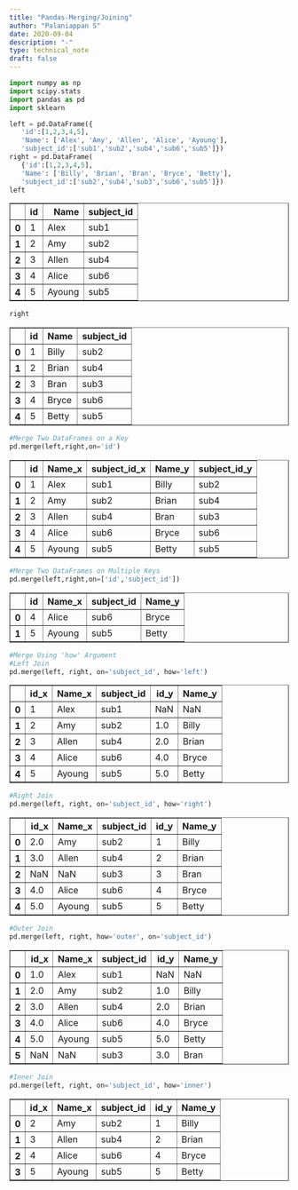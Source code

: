 ```yaml
---
title: "Pandas-Merging/Joining"
author: "Palaniappan S"
date: 2020-09-04
description: "-"
type: technical_note
draft: false
---
```


```python
import numpy as np
import scipy.stats
import pandas as pd
import sklearn
```


```python
left = pd.DataFrame({
   'id':[1,2,3,4,5],
   'Name': ['Alex', 'Amy', 'Allen', 'Alice', 'Ayoung'],
   'subject_id':['sub1','sub2','sub4','sub6','sub5']})
right = pd.DataFrame(
   {'id':[1,2,3,4,5],
   'Name': ['Billy', 'Brian', 'Bran', 'Bryce', 'Betty'],
   'subject_id':['sub2','sub4','sub3','sub6','sub5']})
left
```




<div>
<style scoped>
    .dataframe tbody tr th:only-of-type {
        vertical-align: middle;
    }

    .dataframe tbody tr th {
        vertical-align: top;
    }

    .dataframe thead th {
        text-align: right;
    }
</style>
<table border="1" class="dataframe">
  <thead>
    <tr style="text-align: right;">
      <th></th>
      <th>id</th>
      <th>Name</th>
      <th>subject_id</th>
    </tr>
  </thead>
  <tbody>
    <tr>
      <th>0</th>
      <td>1</td>
      <td>Alex</td>
      <td>sub1</td>
    </tr>
    <tr>
      <th>1</th>
      <td>2</td>
      <td>Amy</td>
      <td>sub2</td>
    </tr>
    <tr>
      <th>2</th>
      <td>3</td>
      <td>Allen</td>
      <td>sub4</td>
    </tr>
    <tr>
      <th>3</th>
      <td>4</td>
      <td>Alice</td>
      <td>sub6</td>
    </tr>
    <tr>
      <th>4</th>
      <td>5</td>
      <td>Ayoung</td>
      <td>sub5</td>
    </tr>
  </tbody>
</table>
</div>




```python
right
```




<div>
<style scoped>
    .dataframe tbody tr th:only-of-type {
        vertical-align: middle;
    }

    .dataframe tbody tr th {
        vertical-align: top;
    }

    .dataframe thead th {
        text-align: right;
    }
</style>
<table border="1" class="dataframe">
  <thead>
    <tr style="text-align: right;">
      <th></th>
      <th>id</th>
      <th>Name</th>
      <th>subject_id</th>
    </tr>
  </thead>
  <tbody>
    <tr>
      <th>0</th>
      <td>1</td>
      <td>Billy</td>
      <td>sub2</td>
    </tr>
    <tr>
      <th>1</th>
      <td>2</td>
      <td>Brian</td>
      <td>sub4</td>
    </tr>
    <tr>
      <th>2</th>
      <td>3</td>
      <td>Bran</td>
      <td>sub3</td>
    </tr>
    <tr>
      <th>3</th>
      <td>4</td>
      <td>Bryce</td>
      <td>sub6</td>
    </tr>
    <tr>
      <th>4</th>
      <td>5</td>
      <td>Betty</td>
      <td>sub5</td>
    </tr>
  </tbody>
</table>
</div>




```python
#Merge Two DataFrames on a Key
pd.merge(left,right,on='id')
```




<div>
<style scoped>
    .dataframe tbody tr th:only-of-type {
        vertical-align: middle;
    }

    .dataframe tbody tr th {
        vertical-align: top;
    }

    .dataframe thead th {
        text-align: right;
    }
</style>
<table border="1" class="dataframe">
  <thead>
    <tr style="text-align: right;">
      <th></th>
      <th>id</th>
      <th>Name_x</th>
      <th>subject_id_x</th>
      <th>Name_y</th>
      <th>subject_id_y</th>
    </tr>
  </thead>
  <tbody>
    <tr>
      <th>0</th>
      <td>1</td>
      <td>Alex</td>
      <td>sub1</td>
      <td>Billy</td>
      <td>sub2</td>
    </tr>
    <tr>
      <th>1</th>
      <td>2</td>
      <td>Amy</td>
      <td>sub2</td>
      <td>Brian</td>
      <td>sub4</td>
    </tr>
    <tr>
      <th>2</th>
      <td>3</td>
      <td>Allen</td>
      <td>sub4</td>
      <td>Bran</td>
      <td>sub3</td>
    </tr>
    <tr>
      <th>3</th>
      <td>4</td>
      <td>Alice</td>
      <td>sub6</td>
      <td>Bryce</td>
      <td>sub6</td>
    </tr>
    <tr>
      <th>4</th>
      <td>5</td>
      <td>Ayoung</td>
      <td>sub5</td>
      <td>Betty</td>
      <td>sub5</td>
    </tr>
  </tbody>
</table>
</div>




```python
#Merge Two DataFrames on Multiple Keys
pd.merge(left,right,on=['id','subject_id'])
```




<div>
<style scoped>
    .dataframe tbody tr th:only-of-type {
        vertical-align: middle;
    }

    .dataframe tbody tr th {
        vertical-align: top;
    }

    .dataframe thead th {
        text-align: right;
    }
</style>
<table border="1" class="dataframe">
  <thead>
    <tr style="text-align: right;">
      <th></th>
      <th>id</th>
      <th>Name_x</th>
      <th>subject_id</th>
      <th>Name_y</th>
    </tr>
  </thead>
  <tbody>
    <tr>
      <th>0</th>
      <td>4</td>
      <td>Alice</td>
      <td>sub6</td>
      <td>Bryce</td>
    </tr>
    <tr>
      <th>1</th>
      <td>5</td>
      <td>Ayoung</td>
      <td>sub5</td>
      <td>Betty</td>
    </tr>
  </tbody>
</table>
</div>




```python
#Merge Using 'how' Argument
#Left Join
pd.merge(left, right, on='subject_id', how='left')
```




<div>
<style scoped>
    .dataframe tbody tr th:only-of-type {
        vertical-align: middle;
    }

    .dataframe tbody tr th {
        vertical-align: top;
    }

    .dataframe thead th {
        text-align: right;
    }
</style>
<table border="1" class="dataframe">
  <thead>
    <tr style="text-align: right;">
      <th></th>
      <th>id_x</th>
      <th>Name_x</th>
      <th>subject_id</th>
      <th>id_y</th>
      <th>Name_y</th>
    </tr>
  </thead>
  <tbody>
    <tr>
      <th>0</th>
      <td>1</td>
      <td>Alex</td>
      <td>sub1</td>
      <td>NaN</td>
      <td>NaN</td>
    </tr>
    <tr>
      <th>1</th>
      <td>2</td>
      <td>Amy</td>
      <td>sub2</td>
      <td>1.0</td>
      <td>Billy</td>
    </tr>
    <tr>
      <th>2</th>
      <td>3</td>
      <td>Allen</td>
      <td>sub4</td>
      <td>2.0</td>
      <td>Brian</td>
    </tr>
    <tr>
      <th>3</th>
      <td>4</td>
      <td>Alice</td>
      <td>sub6</td>
      <td>4.0</td>
      <td>Bryce</td>
    </tr>
    <tr>
      <th>4</th>
      <td>5</td>
      <td>Ayoung</td>
      <td>sub5</td>
      <td>5.0</td>
      <td>Betty</td>
    </tr>
  </tbody>
</table>
</div>




```python
#Right Join
pd.merge(left, right, on='subject_id', how='right')
```




<div>
<style scoped>
    .dataframe tbody tr th:only-of-type {
        vertical-align: middle;
    }

    .dataframe tbody tr th {
        vertical-align: top;
    }

    .dataframe thead th {
        text-align: right;
    }
</style>
<table border="1" class="dataframe">
  <thead>
    <tr style="text-align: right;">
      <th></th>
      <th>id_x</th>
      <th>Name_x</th>
      <th>subject_id</th>
      <th>id_y</th>
      <th>Name_y</th>
    </tr>
  </thead>
  <tbody>
    <tr>
      <th>0</th>
      <td>2.0</td>
      <td>Amy</td>
      <td>sub2</td>
      <td>1</td>
      <td>Billy</td>
    </tr>
    <tr>
      <th>1</th>
      <td>3.0</td>
      <td>Allen</td>
      <td>sub4</td>
      <td>2</td>
      <td>Brian</td>
    </tr>
    <tr>
      <th>2</th>
      <td>NaN</td>
      <td>NaN</td>
      <td>sub3</td>
      <td>3</td>
      <td>Bran</td>
    </tr>
    <tr>
      <th>3</th>
      <td>4.0</td>
      <td>Alice</td>
      <td>sub6</td>
      <td>4</td>
      <td>Bryce</td>
    </tr>
    <tr>
      <th>4</th>
      <td>5.0</td>
      <td>Ayoung</td>
      <td>sub5</td>
      <td>5</td>
      <td>Betty</td>
    </tr>
  </tbody>
</table>
</div>




```python
#Outer Join
pd.merge(left, right, how='outer', on='subject_id')
```




<div>
<style scoped>
    .dataframe tbody tr th:only-of-type {
        vertical-align: middle;
    }

    .dataframe tbody tr th {
        vertical-align: top;
    }

    .dataframe thead th {
        text-align: right;
    }
</style>
<table border="1" class="dataframe">
  <thead>
    <tr style="text-align: right;">
      <th></th>
      <th>id_x</th>
      <th>Name_x</th>
      <th>subject_id</th>
      <th>id_y</th>
      <th>Name_y</th>
    </tr>
  </thead>
  <tbody>
    <tr>
      <th>0</th>
      <td>1.0</td>
      <td>Alex</td>
      <td>sub1</td>
      <td>NaN</td>
      <td>NaN</td>
    </tr>
    <tr>
      <th>1</th>
      <td>2.0</td>
      <td>Amy</td>
      <td>sub2</td>
      <td>1.0</td>
      <td>Billy</td>
    </tr>
    <tr>
      <th>2</th>
      <td>3.0</td>
      <td>Allen</td>
      <td>sub4</td>
      <td>2.0</td>
      <td>Brian</td>
    </tr>
    <tr>
      <th>3</th>
      <td>4.0</td>
      <td>Alice</td>
      <td>sub6</td>
      <td>4.0</td>
      <td>Bryce</td>
    </tr>
    <tr>
      <th>4</th>
      <td>5.0</td>
      <td>Ayoung</td>
      <td>sub5</td>
      <td>5.0</td>
      <td>Betty</td>
    </tr>
    <tr>
      <th>5</th>
      <td>NaN</td>
      <td>NaN</td>
      <td>sub3</td>
      <td>3.0</td>
      <td>Bran</td>
    </tr>
  </tbody>
</table>
</div>




```python
#Inner Join
pd.merge(left, right, on='subject_id', how='inner')
```




<div>
<style scoped>
    .dataframe tbody tr th:only-of-type {
        vertical-align: middle;
    }

    .dataframe tbody tr th {
        vertical-align: top;
    }

    .dataframe thead th {
        text-align: right;
    }
</style>
<table border="1" class="dataframe">
  <thead>
    <tr style="text-align: right;">
      <th></th>
      <th>id_x</th>
      <th>Name_x</th>
      <th>subject_id</th>
      <th>id_y</th>
      <th>Name_y</th>
    </tr>
  </thead>
  <tbody>
    <tr>
      <th>0</th>
      <td>2</td>
      <td>Amy</td>
      <td>sub2</td>
      <td>1</td>
      <td>Billy</td>
    </tr>
    <tr>
      <th>1</th>
      <td>3</td>
      <td>Allen</td>
      <td>sub4</td>
      <td>2</td>
      <td>Brian</td>
    </tr>
    <tr>
      <th>2</th>
      <td>4</td>
      <td>Alice</td>
      <td>sub6</td>
      <td>4</td>
      <td>Bryce</td>
    </tr>
    <tr>
      <th>3</th>
      <td>5</td>
      <td>Ayoung</td>
      <td>sub5</td>
      <td>5</td>
      <td>Betty</td>
    </tr>
  </tbody>
</table>
</div>


